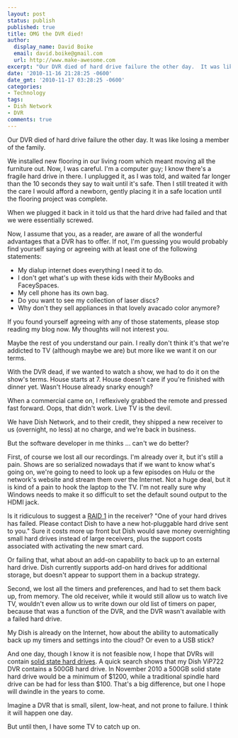 ```yaml
---
layout: post
status: publish
published: true
title: OMG the DVR died!
author:
  display_name: David Boike
  email: david.boike@gmail.com
  url: http://www.make-awesome.com
excerpt: "Our DVR died of hard drive failure the other day.  It was like losing a  member of the family.\r\n\r\nWe installed new flooring in our living room which  meant moving all the furniture out.  Now, I was careful.  I'm a computer guy; I  know there's a fragile hard drive in there.  I unplugged it, as I was told, and  waited far longer than the 10 seconds they say to wait until it's safe.  Then I  still treated it with the care I would afford a newborn, gently placing it in a  safe location until the flooring project was complete.\r\n\r\nWhen we plugged it  back in it told us that the hard drive had failed and that we were essentially screwed.\r\n\r\n"
date: '2010-11-16 21:28:25 -0600'
date_gmt: '2010-11-17 03:28:25 -0600'
categories:
- Technology
tags:
- Dish Network
- DVR
comments: true
---
```

Our DVR died of hard drive failure the other day. It was like losing a member of the family.

We installed new flooring in our living room which meant moving all the furniture out. Now, I was careful. I'm a computer guy; I know there's a fragile hard drive in there. I unplugged it, as I was told, and waited far longer than the 10 seconds they say to wait until it's safe. Then I still treated it with the care I would afford a newborn, gently placing it in a safe location until the flooring project was complete.

When we plugged it back in it told us that the hard drive had failed and that we were essentially screwed.

Now, I assume that you, as a reader, are aware of all the wonderful advantages that a DVR has to offer. If not, I'm guessing you would probably find yourself saying or agreeing with at least one of the following statements:

-   My dialup internet does everything I need it to do.
-   I don't get what's up with these kids with their MyBooks and FaceySpaces.
-   My cell phone has its own bag.
-   Do you want to see my collection of laser discs?
-   Why don't they sell appliances in that lovely avacado color anymore?

If you found yourself agreeing with any of those statements, please stop reading my blog now. My thoughts will not interest you.

Maybe the rest of you understand our pain. I really don't think it's that we're addicted to TV (although maybe we are) but more like we want it on our terms.

With the DVR dead, if we wanted to watch a show, we had to do it on the show's terms. House starts at 7. House doesn't care if you're finished with dinner yet. Wasn't House already snarky enough?

When a commercial came on, I reflexively grabbed the remote and pressed fast forward. Oops, that didn't work. Live TV is the devil.

We have Dish Network, and to their credit, they shipped a new receiver to us (overnight, no less) at no charge, and we're back in business.

But the software developer in me thinks ... can't we do better?

First, of course we lost all our recordings. I'm already over it, but it's still a pain. Shows are so serialized nowadays that if we want to know what's going on, we're going to need to look up a few episodes on Hulu or the network's website and stream them over the Internet. Not a huge deal, but it is kind of a pain to hook the laptop to the TV. I'm not really sure why Windows needs to make it so difficult to set the default sound output to the HDMI jack.

Is it ridiculous to suggest a [RAID 1](http://en.wikipedia.org/wiki/Standard_RAID_levels#RAID_1) in the receiver? "One of your hard drives has failed. Please contact Dish to have a new hot-pluggable hard drive sent to you." Sure it costs more up front but Dish would save money overnighting small hard drives instead of large receivers, plus the support costs associated with activating the new smart card.

Or failing that, what about an add-on capability to back up to an external hard drive. Dish currently supports add-on hard drives for additional storage, but doesn't appear to support them in a backup strategy.

Second, we lost all the timers and preferences, and had to set them back up, from memory. The old receiver, while it would still allow us to watch live TV, wouldn't even allow us to write down our old list of timers on paper, because that was a function of the DVR, and the DVR wasn't available with a failed hard drive.

My Dish is already on the Internet, how about the ability to automatically back up my timers and settings into the cloud? Or even to a USB stick?

And one day, though I know it is not feasible now, I hope that DVRs will contain [solid state hard drives](http://en.wikipedia.org/wiki/Solid_state_hard_drive). A quick search shows that my Dish ViP722 DVR contains a 500GB hard drive. In November 2010 a 500GB solid state hard drive would be a minimum of \$1200, while a traditional spindle hard drive can be had for less than \$100. That's a big difference, but one I hope will dwindle in the years to come.

Imagine a DVR that is small, silent, low-heat, and not prone to failure. I think it will happen one day.

But until then, I have some TV to catch up on.
